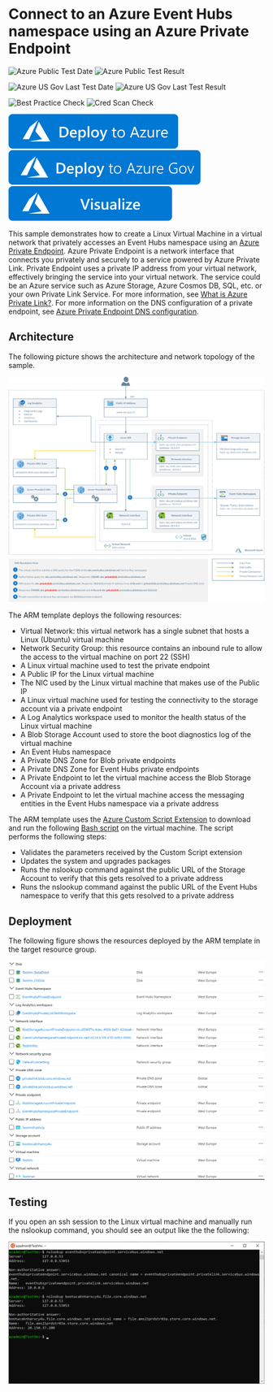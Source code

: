 # Connect to an Azure Event Hubs namespace using an Azure Private Endpoint #

![Azure Public Test Date](https://azurequickstartsservice.blob.core.windows.net/badges/201-servicebus-private-endpoint/PublicLastTestDate.svg)
![Azure Public Test Result](https://azurequickstartsservice.blob.core.windows.net/badges/201-servicebus-private-endpoint/PublicDeployment.svg)

![Azure US Gov Last Test Date](https://azurequickstartsservice.blob.core.windows.net/badges/201-servicebus-private-endpoint/FairfaxLastTestDate.svg)
![Azure US Gov Last Test Result](https://azurequickstartsservice.blob.core.windows.net/badges/201-servicebus-private-endpoint/FairfaxDeployment.svg)

![Best Practice Check](https://azurequickstartsservice.blob.core.windows.net/badges/201-servicebus-private-endpoint/BestPracticeResult.svg)
![Cred Scan Check](https://azurequickstartsservice.blob.core.windows.net/badges/201-servicebus-private-endpoint/CredScanResult.svg)

[![Deploy To Azure](https://raw.githubusercontent.com/Azure/azure-quickstart-templates/master/1-CONTRIBUTION-GUIDE/images/deploytoazure.svg?sanitize=true)](https://portal.azure.com/#create/Microsoft.Template/uri/https%3A%2F%2Fraw.githubusercontent.com%2FAzure%2Fazure-quickstart-templates%2Fmaster%2F201-servicebus-private-endpoint%2Fazuredeploy.json)
[![Deploy To Azure US Gov](https://raw.githubusercontent.com/Azure/azure-quickstart-templates/master/1-CONTRIBUTION-GUIDE/images/deploytoazuregov.svg?sanitize=true)](https://portal.azure.us/#create/Microsoft.Template/uri/https%3A%2F%2Fraw.githubusercontent.com%2FAzure%2Fazure-quickstart-templates%2Fmaster%2F201-servicebus-private-endpoint%2Fazuredeploy.json)
[![Visualize](https://raw.githubusercontent.com/Azure/azure-quickstart-templates/master/1-CONTRIBUTION-GUIDE/images/visualizebutton.svg?sanitize=true)](http://armviz.io/#/?load=https%3A%2F%2Fraw.githubusercontent.com%2FAzure%2Fazure-quickstart-templates%2Fmaster%2F201-servicebus-private-endpoint%2Fazuredeploy.json)

This sample demonstrates how to create a Linux Virtual Machine in a virtual network that privately accesses an Event Hubs namespace using an [Azure Private Endpoint](https://docs.microsoft.com/en-us/azure/private-link/private-endpoint-overview). Azure Private Endpoint is a network interface that connects you privately and securely to a service powered by Azure Private Link. Private Endpoint uses a private IP address from your virtual network, effectively bringing the service into your virtual network. The service could be an Azure service such as Azure Storage, Azure Cosmos DB, SQL, etc. or your own Private Link Service. For more information, see [What is Azure Private Link?](https://docs.microsoft.com/en-us/azure/private-link/private-link-overview). For more information on the DNS configuration of a private endpoint, see [Azure Private Endpoint DNS configuration](https://docs.microsoft.com/en-us/azure/private-link/private-endpoint-dns).

## Architecture ##

The following picture shows the architecture and network topology of the sample.

![Architecture](images/architecture.png)

The ARM template deploys the following resources:

- Virtual Network: this virtual network has a single subnet that hosts a Linux (Ubuntu) virtual machine
- Network Security Group: this resource contains an inbound rule to allow the access to the virtual machine on port 22 (SSH)
- A Linux virtual machine used to test the private endpoint
- A Public IP for the Linux virtual machine
- The NIC used by the Linux virtual machine that makes use of the Public IP
- A Linux virtual machine used for testing the connectivity to the storage account via a private endpoint
- A Log Analytics workspace used to monitor the health status of the Linux virtual machine
- A Blob Storage Account used to store the boot diagnostics log of the virtual machine
- An Event Hubs namespace
- A Private DNS Zone for Blob private endpoints
- A Private DNS Zone for Event Hubs private endpoints
- A Private Endpoint to let the virtual machine access the Blob Storage Account via a private address
- A Private Endpoint to let the virtual machine access the messaging entities in the Event Hubs namespace via a private address

The ARM template uses the [Azure Custom Script Extension](https://docs.microsoft.com/en-us/azure/virtual-machines/extensions/custom-script-linux) to download and run the following [Bash script](scripts/servicebus_nslookup.sh) on the virtual machine. The script performs the following steps:

- Validates the parameters received by the Custom Script extension
- Updates the system and upgrades packages
- Runs the nslookup command against the public URL of the Storage Account to verify that this gets resolved to a private address
- Runs the nslookup command against the public URL of the Event Hubs namespace to verify that this gets resolved to a private address

## Deployment ##

The following figure shows the resources deployed by the ARM template in the target resource group.

![Resource Group](images/resourcegroup.png)

## Testing ##

If you open an ssh session to the Linux virtual machine and manually run the nslookup command, you should see an output like the the following:

![Architecture](images/nslookup.png)
